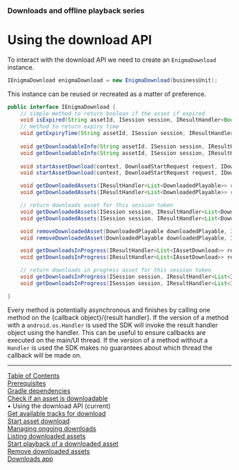 <!--
SPDX-FileCopyrightText: 2024 Red Bee Media Ltd <https://www.redbeemedia.com/>

SPDX-License-Identifier: MIT
-->

### Downloads and offline playback series
# Using the download API
To interact with the download API we need to create an `EnigmaDownload` instance.

```java
IEnigmaDownload enigmaDownload = new EnigmaDownload(businessUnit);
```

This instance can be reused or recreated as a matter of preference.

```java
public interface IEnigmaDownload {
    // simple method to return boolean if the asset if expired
    void isExpired(String assetId, ISession session, IResultHandler<Boolean> resultHandler);
    // method to return expiry time
    void getExpiryTime(String assetId, ISession session, IResultHandler<Long> resultHandler);
    
    void getDownloadableInfo(String assetId, ISession session, IResultHandler<IDownloadableInfo> resultHandler);
    void getDownloadableInfo(String assetId, ISession session, IResultHandler<IDownloadableInfo> resultHandler, Handler handler);
    
    void startAssetDownload(context, DownloadStartRequest request, IDownloadStartResultHandler resultHandler);
    void startAssetDownload(context, DownloadStartRequest request, IDownloadStartResultHandler resultHandler, Handler handler);

    void getDownloadedAssets(IResultHandler<List<DownloadedPlayable>> resultHandler);
    void getDownloadedAssets(IResultHandler<List<DownloadedPlayable>> resultHandler, Handler handler);

    // return downloads asset for this session token
    void getDownloadedAssets(ISession session, IResultHandler<List<DownloadedPlayable>> resultHandler);
    void getDownloadedAssets(ISession session, IResultHandler<List<DownloadedPlayable>> resultHandler, Handler handler);

    void removeDownloadedAsset(DownloadedPlayable downloadedPlayable, IResultHandler<Void> resultHandler);
    void removeDownloadedAsset(DownloadedPlayable downloadedPlayable, IResultHandler<Void> resultHandler, Handler handler);

    void getDownloadsInProgress(IResultHandler<List<IAssetDownload>> resultHandler);
    void getDownloadsInProgress(IResultHandler<List<IAssetDownload>> resultHandler, Handler handler);

    // return downloads in progress asset for this session token
    void getDownloadsInProgress(ISession session, IResultHandler<List<IAssetDownload>> resultHandler);
    void getDownloadsInProgress(ISession session, IResultHandler<List<IAssetDownload>> resultHandler, Handler handler);

}
```

Every method is potentially asynchronous and finishes by calling one method on
the {callback object}/{result handler}. If the version of a method with a `android.os.Handler` is used
the SDK will invoke the result handler object using the handler. This can be useful to ensure
callbacks are executed on the main/UI thread. If the version of a method without a `Handler` is used
the SDK makes no guarantees about which thread the callback will be made on.


___
[Table of Contents](../index.md)<br/>
[Prerequisites](prerequisites.md)<br/>
[Gradle dependencies](dependencies.md)<br/>
[Check if an asset is downloadable](check_downloadability.md)<br/>
&bull; Using the download API (current)<br/>
[Get available tracks for download](get_download_info.md)<br/>
[Start asset download](start_download.md)<br/>
[Managing ongoing downloads](ongoing_downloads.md)<br/>
[Listing downloaded assets](list_downloads.md)<br/>
[Start playback of a downloaded asset](play_download.md)<br/>
[Remove downloaded assets](remove_download.md)<br/>
[Downloads app](example_app.md)<br/>

